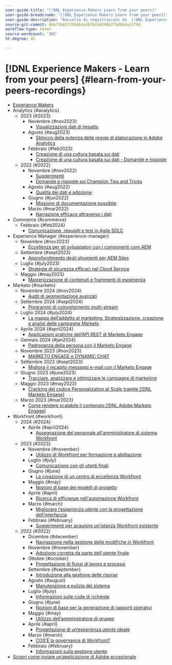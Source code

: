 ```yaml
---
user-guide-title: "[!DNL Experience Makers Learn from your peers]"
user-guide-breadcrumb: "[!DNL Experience Makers Learn from your peers]"
user-guide-description: "Raccolta di registrazioni da  [!DNL Experience Makers Learn from your peers]"
source-git-commit: 8da73b657295864a3bf6c64598b2fbd664a2379d
workflow-type: tm+mt
source-wordcount: '302'
ht-degree: 4%

---
```



# [!DNL Experience Makers - Learn from your peers] {#learn-from-your-peers-recordings}

+ [Experience Makers](overview.md)
+ Analytics {#analytics}
   + 2023 {#2023}
      + Novembre {#nov2023}
         + [Visualizzazioni dati di impatto](analytics/nov2023/impactful-data-visualizations.md)
      + Agosto {#aug2023}
         + [Sblocco della potenza delle regole di elaborazione in Adobe Analytics](analytics/aug2023/processing-rules.md)
      + Febbraio {#feb2023}
         + [Creazione di una cultura basata sui dati](analytics/feb2023/data-driven-culture.md)
         + [Creazione di una cultura basata sui dati - Domande e risposte](analytics/feb2023/data-driven-culture-q-and-a.md)
   + 2022 {#2022}
      + Novembre {#nov2022}
         + [Suggerimenti](analytics/nov2022/tips-and-tricks.md)
         + [Domande e risposte sui Champion Tips and Tricks](analytics/nov2022/tips-and-tricks-q-and-a.md)
      + Agosto {#aug2022}
         + [Qualità dei dati e adozione](analytics/aug2022/data-quality.md)
      + Giugno {#jun2022}
         + [Missione di documentazione possibile](analytics/june2022/mission-possible.md)
      + Marzo {#mar2022}
         + [Narrazione efficace attraverso i dati](analytics/mar2022/stories-with-data.md)
+ Commerce {#commerce}
   + Febbraio {#feb2024}
      + [Comunicazione, requisiti e test in Agile SDLC](commerce/2024/agile-sdlc.md)
+ Experience Manager {#experience-manager}
   + Novembre {#nov2023}
      + [Eccellenza per gli sviluppatori con i componenti core AEM](experience-manager/nov2023/core-components.md)
   + Settembre {#sept2023}
      + [Approfondimento degli strumenti per AEM Sites](experience-manager/sept2023/aem-sites-tools.md)
   + Luglio {#july2023}
      + [Strategie di sicurezza efficaci nel Cloud Service](experience-manager/july2023/effective-security-strategies-in-cloud-service.md)
   + Maggio {#may2023}
      + [Masterizzazione di contenuti e frammenti di esperienza](experience-manager/may2023/mastering-content-and-experience-fragments.md)
+ Marketo {#marketo}
   + Novembre 2024 {#nov2024}
      + [Audit di segmentazione avanzati](marketo/nov2024/advanced-segmentation.md)
   + Settembre 2024 {#sept2024}
      + [Programmi di coinvolgimento multi-stream](marketo/sept2024/multi-stream-engagement-programs.md)
   + Luglio 2024 {#july2024}
      + [La mappa dell’addetto al marketing: Strategizzazione, creazione e analisi delle campagne Marketo](marketo/july2024/marketers-map-marketo-campaigns.md)
   + Aprile 2024 {#april2024}
      + [Applicazioni pratiche dell’API REST di Marketo Engage](marketo/april2024/practical-applications-of-marketo-engage-rest-api.md)
   + Gennaio 2024 {#jan2024}
      + [Padronanza della persona con il Marketo Engage](marketo/jan2024/person-scoring-mastery.md)
   + Novembre 2023 {#nov2023}
      + [MARKETO ENGAGE e DYNAMIC CHAT](marketo/nov2023/dynamic-chat.md)
   + Settembre 2023 {#sept2023}
      + [Migliora il recapito messaggi e-mail con il Marketo Engage](marketo/sept2023/email-deliverability.md)
   + Giugno 2023 {#june2023}
      + [Tracciare, analizzare e ottimizzare le campagne di marketing](marketo/june2023/marketing-campaigns.md)
   + Maggio 2023 {#may2023}
      + [Cracking del codice Personalization at Scale tramite  [!DNL Marketo Engage]](marketo/may2023/personalization-at-scale.md)
   + Marzo 2023 {#mar2023}
      + [Come rendere scalabile il contenuto  [!DNL Adobe Marketo Engage] ](marketo/mar2023/templates-tokens-teamwork.md)
+ Workfront {#workfront}
   + 2024 {#2024}
      + Aprile {#april2024}
         + [Assegnazione del personale all&#39;amministratore di sistema Workfront](workfront/2024/04/staffing-your-workfront-system-admin-practice.md)
   + 2023 {#2023}
      + Novembre {#november}
         + [Utilizzo di Workfront per formazione e abilitazione](workfront/2023/11/using-workfront-for-training-and-enablement.md)
      + Luglio {#july}
         + [Comunicazione con gli utenti finali](workfront/2023/07/communicating-with-end-users.md)
      + Giugno {#june}
         + [La creazione di un centro di eccellenza Workfront](workfront/2023/06/establishing-a-workfront-center-of-excellence.md)
      + Maggio {#may}
         + [Nozioni di base dei modelli di progetto](workfront/2023/05/foundations-of-project-templates.md)
      + Aprile {#april}
         + [Ricerca di efficienze nell&#39;automazione Workfront](workfront/2023/04/finding-efficiencies-in-workfront-automation.md)
      + Marzo {#march}
         + [Migliorare l’esperienza utente con la progettazione dell’interfaccia](workfront/2023/03/improving-user-experience-with-interface-design.md)
      + Febbraio {#february}
         + [Suggerimenti per acquisire un’istanza Workfront esistente](workfront/2023/02/tips-for-taking-over-an-existing-workfront-instance.md)
   + 2022 {#2022}
      + Dicembre {#december}
         + [Navigazione nella gestione delle modifiche in Workfront](workfront/2022/12/navigating-change-management.md)
      + Novembre {#november}
         + [Adozione corretta da parte dell&#39;utente finale](workfront/2022/11/successful-end-user-adoption.md)
      + Ottobre {#october}
         + [Progettazione di flussi di lavoro e processi](workfront/2022/10/workflow-and-process-design.md)
      + Settembre {#september}
         + [Introduzione alla gestione delle risorse](workfront/2022/09/getting-started-with-resource-management.md)
      + Agosto {#august}
         + [Manutenzione e pulizia del sistema](workfront/2022/08/system-maintenance-and-cleanup.md)
      + Luglio {#july}
         + [Informazioni sulle code di richieste](workfront/2022/07/all-about-request-queues.md)
      + Giugno {#june}
         + [Nozioni di base per la generazione di rapporti operativi](workfront/2022/06/foundations-of-operational-reporting.md)
      + Maggio {#may}
         + [Utilizzo dell’amministratore di gruppo](workfront/2022/05/leveraging-the-group-admin.md)
      + Aprile {#april}
         + [Progettazione di un’esperienza utente ideale](workfront/2022/04/designing-an-ideal-user-experience.md)
      + Marzo {#march}
         + [COS’È la governance di Workfront?](workfront/2022/03/what-is-workfront-governance.md)
      + Febbraio {#february}
         + [Informazioni sulla gestione utente](workfront/2022/02/understanding-user-management.md)
+ [Scopri come inviare un’applicazione di Adobe eccezionale](./adobe-champion-application.md)
